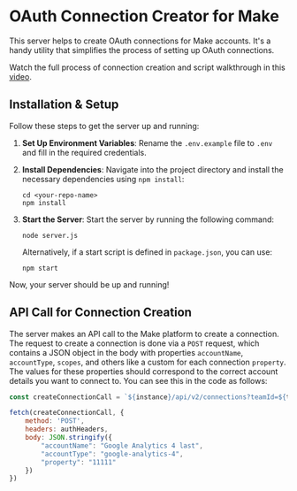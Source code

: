 # OAuth Connection Creator for Make

This server helps to create OAuth connections for Make accounts. It's a handy utility that simplifies the process of setting up OAuth connections. 

Watch the full process of connection creation and script walkthrough in this [video](https://www.loom.com/share/c8635ca5736544ee878bdf09e6b411ce).

## Installation & Setup

Follow these steps to get the server up and running:

1. **Set Up Environment Variables**: Rename the `.env.example` file to `.env` and fill in the required credentials.

2. **Install Dependencies**: Navigate into the project directory and install the necessary dependencies using `npm install`:

    ```
    cd <your-repo-name>
    npm install
    ```

3. **Start the Server**: Start the server by running the following command:

    ```
    node server.js
    ```

    Alternatively, if a start script is defined in `package.json`, you can use:

    ```
    npm start
    ```

Now, your server should be up and running!

## API Call for Connection Creation

The server makes an API call to the Make platform to create a connection. The request to create a connection is done via a `POST` request, which contains a JSON object in the body with properties `accountName`, `accountType`, `scopes`, and others like a custom for each connection `property`. The values for these properties should correspond to the correct account details you want to connect to. You can see this in the code as follows:

```javascript
const createConnectionCall = `${instance}/api/v2/connections?teamId=${teamId}&inspector=1`;

fetch(createConnectionCall, {
    method: 'POST',
    headers: authHeaders,
    body: JSON.stringify({
        "accountName": "Google Analytics 4 last",
        "accountType": "google-analytics-4",
        "property": "11111"
    })
})
